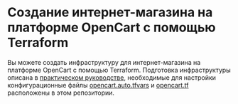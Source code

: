 # Создание интернет-магазина на платформе OpenCart с помощью Terraform

Вы можете создать инфраструктуру для интернет-магазина на платформе OpenCart с помощью Terraform. Подготовка инфраструктуры описана в [практическом руководстве](https://yandex.cloud/ru/docs/tutorials/internet-store/opencart/terraform), необходимые для настройки конфигурационные файлы [opencart.auto.tfvars](opencart.auto.tfvars) и [opencart.tf](opencart.tf) расположены в этом репозитории.
